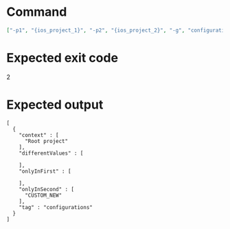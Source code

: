 # Command
```json
["-p1", "{ios_project_1}", "-p2", "{ios_project_2}", "-g", "configurations", "-t", "Project", "-f", "json", "-v"]
```

# Expected exit code
2

# Expected output
```
[
  {
    "context" : [
      "Root project"
    ],
    "differentValues" : [

    ],
    "onlyInFirst" : [

    ],
    "onlyInSecond" : [
      "CUSTOM_NEW"
    ],
    "tag" : "configurations"
  }
]

```
